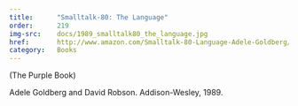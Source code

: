 ```yaml
---
title:      "Smalltalk-80: The Language"
order:      219
img-src:    docs/1989_smalltalk80_the_language.jpg
href:       http://www.amazon.com/Smalltalk-80-Language-Adele-Goldberg/dp/0201136880
category:   Books
---
```

(The Purple Book)

Adele Goldberg and David Robson. Addison-Wesley, 1989.
